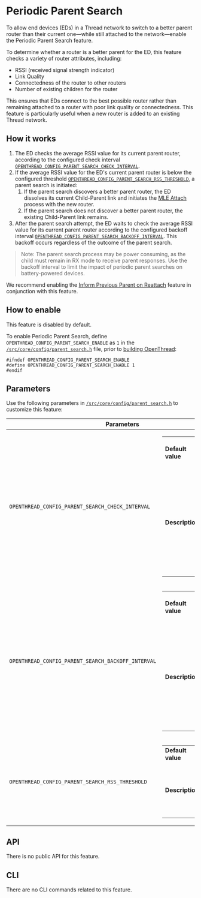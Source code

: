 # Periodic Parent Search

To allow end devices (EDs) in a Thread network to switch to a better parent
router than their current one&mdash;while still attached to the
network&mdash;enable the Periodic Parent Search feature.

To determine whether a router is a better parent for the ED, this feature checks
a variety of router attributes, including:

-   RSSI (received signal strength indicator)
-   Link Quality
-   Connectedness of the router to other routers
-   Number of existing children for the router

This ensures that EDs connect to the best possible router rather than remaining
attached to a router with poor link quality or connectedness. This feature is
particularly useful when a new router is added to an existing Thread network.

## How it works

1.  The ED checks the average RSSI value for its current parent router,
    according to the configured check interval
    [`OPENTHREAD_CONFIG_PARENT_SEARCH_CHECK_INTERVAL`](https://openthread.io/guides/build/features/periodic-parent-search#check-interval).
1.  If the average RSSI value for the ED's current parent router is below the
    configured threshold
    [`OPENTHREAD_CONFIG_PARENT_SEARCH_RSS_THRESHOLD`](https://openthread.io/guides/build/features/periodic-parent-search#rss-threshold),
    a parent search is initiated:
    1.  If the parent search discovers a better parent router, the ED dissolves
        its current Child-Parent link and initiates the [MLE
        Attach](https://openthread.io/guides/thread-primer/network-discovery#join_an_existing_network)
        process with the new router.
    1.  If the parent search does not discover a better parent router, the
        existing Child-Parent link remains.
1.  After the parent search attempt, the ED waits to check the average RSSI
    value for its current parent router according to the configured backoff
    interval
    [`OPENTHREAD_CONFIG_PARENT_SEARCH_BACKOFF_INTERVAL`](https://openthread.io/guides/build/features/periodic-parent-search#backoff-interval).
    This backoff occurs regardless of the outcome of the parent search.

> Note: The parent search process may be power consuming, as the child must remain
in RX mode to receive parent responses. Use the backoff interval to limit the
impact of periodic parent searches on battery-powered devices.

We recommend enabling the [Inform Previous Parent on
Reattach](https://openthread.io/guides/build/features/inform-previous-parent-on-reattach) feature
in conjunction with this feature.

## How to enable

This feature is disabled by default.

To enable Periodic Parent Search, define
`OPENTHREAD_CONFIG_PARENT_SEARCH_ENABLE` as `1` in the
[`/src/core/config/parent_search.h`](https://github.com/openthread/openthread/blob/master/src/core/config/parent_search.h)
file, prior to [building OpenThread](https://openthread.io/guides/build):

```
#ifndef OPENTHREAD_CONFIG_PARENT_SEARCH_ENABLE
#define OPENTHREAD_CONFIG_PARENT_SEARCH_ENABLE 1
#endif
```

## Parameters

Use the following parameters in
[`/src/core/config/parent_search.h`](https://github.com/openthread/openthread/blob/master/src/core/config/parent_search.h)
to customize this feature:

<table class="details responsive">
  <thead>
    <th colspan="2">Parameters</th>
  </thead>
  <tbody>
    <tr>
      <td id="check-interval"><code>OPENTHREAD_CONFIG_PARENT_SEARCH_CHECK_INTERVAL</code></td>
      <td>
        <table class="function param responsive">
          <tbody>
            <tr>
              <td><b>Default value</b></td>
              <td>
                <div>540 seconds (9 minutes)</div>
              </td>
            </tr>
            <tr>
              <td>
                <b>Description</b>
              </td>
              <td>
                <div>Specifies the interval in seconds for a child to check the trigger condition to
perform a parent search.</div>
              </td>
            </tr>
          </tbody>
        </table>
      </td>
    </tr>
    <tr>
      <td id="backoff-interval"><code>OPENTHREAD_CONFIG_PARENT_SEARCH_BACKOFF_INTERVAL</code></td>
      <td>
        <table class="function param responsive">
          <tbody>
            <tr>
              <td>
                <b>Default value</b>
              </td>
              <td>
                <div>36000 seconds (10 hours)</div>
              </td>
            </tr>
            <tr>
              <td>
                <b>Description</b>
              </td>
              <td>
                <div>Specifies the backoff interval in seconds for a child to not perform a parent
search after triggering one.</div>
              </td>
            </tr>
          </tbody>
        </table>
      </td>
    </tr>
    <tr>
      <td id="rss-threshold"><code>OPENTHREAD_CONFIG_PARENT_SEARCH_RSS_THRESHOLD</code></td>
      <td>
        <table class="function param responsive">
          <tbody>
            <tr>
              <td>
                <b>Default value</b>
              </td>
              <td>
                <div>-65</div>
              </td>
            </tr>
            <tr>
              <td>
                <b>Description</b>
              </td>
              <td>
                <div>Specifies the RSSI threshold used to trigger a parent search.</div>
              </td>
            </tr>
          </tbody>
        </table>
      </td>
    </tr>
  </tbody>
</table>

## API

There is no public API for this feature.

## CLI

There are no CLI commands related to this feature.
